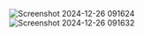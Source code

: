 ![Screenshot 2024-12-26 091624](https://github.com/user-attachments/assets/387803e4-f371-46dd-8384-c67bd43e0348)
<br>
![Screenshot 2024-12-26 091632](https://github.com/user-attachments/assets/b33e62b0-a975-4181-aa01-5fc9ba9379af)
